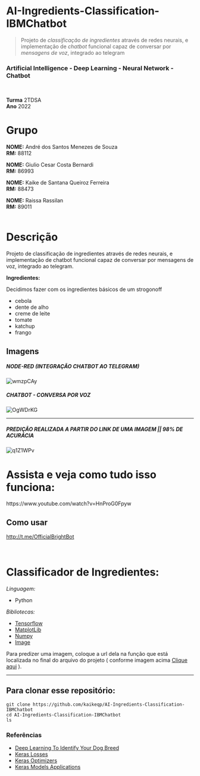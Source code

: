 # AI-Ingredients-Classification-IBMChatbot
>Projeto de *classificação de ingredientes* através de redes neurais, e implementação de *chatbot* funcional capaz de conversar por *mensagens de voz*, integrado ao telegram
### Artificial Intelligence - Deep Learning - Neural Network - Chatbot
<br>

**Turma** 2TDSA<br>
**Ano** 2022
<h1>Grupo</h1>

**NOME:** André dos Santos Menezes de Souza<br>
**RM:** 88112

**NOME:** Giulio Cesar Costa Bernardi<br>
**RM:** 86993
        
**NOME:** Kaike de Santana Queiroz Ferreira<br>
**RM:** 88473

**NOME:** Raissa Rassilan<br>
**RM:** 89011
<br><br>

<h1>Descrição</h1>

Projeto de classificação de ingredientes através de redes  neurais, e implementação de chatbot funcional capaz de conversar por mensagens de voz,
integrado ao telegram.

**Ingredientes:**

Decidimos fazer com os ingredientes básicos de um strogonoff
- cebola
- dente de alho
- creme de leite
- tomate
- katchup
- frango

## Imagens
##### NODE-RED (INTEGRAÇÃO CHATBOT AO TELEGRAM)
![wmzpCAy](https://user-images.githubusercontent.com/69649552/169067756-506a6976-27df-4218-8ae6-2e6b4e5d29c2.png)
##### CHATBOT - CONVERSA POR VOZ
![OgWDrKG](https://user-images.githubusercontent.com/69649552/169067580-b05d0bce-6e2d-4f93-b29d-05606ccee7ba.png)

----------------------------------------------------------------------------------------------------------------------------
##### PREDIÇÃO REALIZADA A PARTIR DO LINK DE UMA IMAGEM || 98% DE ACURÁCIA
![q1Z1WPv](https://user-images.githubusercontent.com/69649552/169068069-f481330c-e76b-42bd-9892-99eaf8150913.png)

<h1>Assista e veja como tudo isso funciona:</h1>
https://www.youtube.com/watch?v=HnProG0Fpyw

<br>

## Como usar 

http://t.me/OfficialBrightBot

<br>
<h1>Classificador de Ingredientes:</h1>

*Linguagem:*
* Python

*Bibliotecas:*
* [Tensorflow](https://www.tensorflow.org/api_docs)
* [MatplotLib](https://matplotlib.org/)
* [Numpy](https://numpy.org/)
* [Image](https://pillow.readthedocs.io/en/stable/#:~:text=The%20Python%20Imaging%20Library%20adds%20image%20processing%20capabilities,data%20stored%20in%20a%20few%20basic%20pixel%20formats.)

Para predizer uma imagem, coloque a url dela na função que está localizada no final do arquivo do projeto ( conforme imagem acima <a href="#predição-realizada-a-partir-do-link-de-uma-imagem--98-de-acurácia">Clique aqui</a> ).

----------------------------------------------------------------------------------------------------------------------------

## Para clonar esse repositório:

    git clone https://github.com/kaikeqp/AI-Ingredients-Classification-IBMChatbot
    cd AI-Ingredients-Classification-IBMChatbot
    ls


### Referências 

* [Deep Learning To Identify Your Dog Breed](https://ai.plainenglish.io/using-deep-learning-to-identify-your-dog-breed-d3c8737b78b1)
* [Keras Losses](https://keras.io/api/losses/)
* [Keras Optimizers](https://keras.io/api/optimizers/)
* [Keras Models Applications](https://keras.io/api/applications/)

